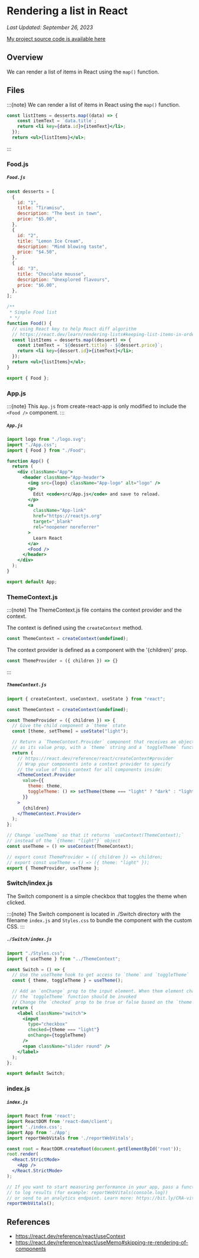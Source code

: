 # Rendering a list in React

*Last Updated: September 26, 2023*

[My project source code is available here]()

## Overview

We can render a list of items in React using the `map()` function.

## Files

:::{note}
We can render a list of items in React using the `map()` function.

```jsx
const listItems = desserts.map((data) => {
    const itemText = `data.title`;
    return <li key={data.id}>{itemText}</li>;
  });
  return <ul>{listItems}</ul>;
```
:::

### Food.js

<h5 a><strong><code>Food.js</code></strong></h5>

```jsx
const desserts = [
  {
    id: "1",
    title: "Tiramisu",
    description: "The best in town",
    price: "$5.00",
  },
  {
    id: "2",
    title: "Lemon Ice Cream",
    description: "Mind blowing taste",
    price: "$4.50",
  },
  {
    id: "3",
    title: "Chocolate mousse",
    description: "Unexplored flavours",
    price: "$6.00",
  },
];

/**
 * Simple Food list
 * */
function Food() {
  // using React key to help React diff algorithm
  // https://react.dev/learn/rendering-lists#keeping-list-items-in-order-with-key
  const listItems = desserts.map((dessert) => {
    const itemText = `${dessert.title} - ${dessert.price}`;
    return <li key={dessert.id}>{itemText}</li>;
  });
  return <ul>{listItems}</ul>;
}

export { Food };
```

### App.js

:::{note}
This `App.js` from create-react-app is only modified to include the `<Food />` component.
:::

<h5 a><strong><code>App.js</code></strong></h5>

```jsx
import logo from "./logo.svg";
import "./App.css";
import { Food } from "./Food";

function App() {
  return (
    <div className="App">
      <header className="App-header">
        <img src={logo} className="App-logo" alt="logo" />
        <p>
          Edit <code>src/App.js</code> and save to reload.
        </p>
        <a
          className="App-link"
          href="https://reactjs.org"
          target="_blank"
          rel="noopener noreferrer"
        >
          Learn React
        </a>
        <Food />
      </header>
    </div>
  );
}

export default App;
```

### ThemeContext.js

:::{note}
The ThemeContext.js file contains the context provider and the context.

The context is defined using the `createContext` method.

```jsx
const ThemeContext = createContext(undefined);
```

The context provider is defined as a component with the '{children}' prop.

```jsx
const ThemeProvider = ({ children }) => {}
```
:::

<h5 a><strong><code>ThemeContext.js</code></strong></h5>

```jsx
import { createContext, useContext, useState } from "react";

const ThemeContext = createContext(undefined);

const ThemeProvider = ({ children }) => {
  // Give the child component a `theme` state
  const [theme, setTheme] = useState("light");

  // Return a `ThemeContext.Provider` component that receives an object
  // as its value prop, with a `theme` string and a `toggleTheme` function
  return (
    // https://react.dev/reference/react/createContext#provider
    // Wrap your components into a context provider to specify
    // the value of this context for all components inside:
    <ThemeContext.Provider
      value={{
        theme: theme,
        toggleTheme: () => setTheme(theme === "light" ? "dark" : "light"),
      }}
    >
      {children}
    </ThemeContext.Provider>
  );
};

// Change `useTheme` so that it returns `useContext(ThemeContext);`
// instead of the `{theme: "light"}` object
const useTheme = () => useContext(ThemeContext);

// export const ThemeProvider = ({ children }) => children;
// export const useTheme = () => ({ theme: "light" });
export { ThemeProvider, useTheme };
```

### Switch/index.js
The Switch component is a simple checkbox that toggles the theme when clicked.

:::{note}
The Switch component is located in ./Switch directory with 
the filename `index.js` and `Styles.css` 
to bundle the component with the custom CSS.
:::

<h5 a><strong><code>./Switch/index.js</code></strong></h5>

```jsx
import "./Styles.css";
import { useTheme } from "../ThemeContext";

const Switch = () => {
  // Use the useTheme hook to get access to `theme` and `toggleTheme`
  const { theme, toggleTheme } = useTheme();

  // Add an `onChange` prop to the input element. When them element changes,
  // the `toggleTheme` function should be invoked
  // Change the `checked` prop to be true or false based on the `theme` state.
  return (
    <label className="switch">
      <input
        type="checkbox"
        checked={theme === "light"}
        onChange={toggleTheme}
      />
      <span className="slider round" />
    </label>
  );
};

export default Switch;
```

### index.js

<h5 a><strong><code>index.js</code></strong></h5>

```jsx
import React from 'react';
import ReactDOM from 'react-dom/client';
import './index.css';
import App from './App';
import reportWebVitals from './reportWebVitals';

const root = ReactDOM.createRoot(document.getElementById('root'));
root.render(
  <React.StrictMode>
    <App />
  </React.StrictMode>
);

// If you want to start measuring performance in your app, pass a function
// to log results (for example: reportWebVitals(console.log))
// or send to an analytics endpoint. Learn more: https://bit.ly/CRA-vitals
reportWebVitals();
```

## References

- https://react.dev/reference/react/useContext
- https://react.dev/reference/react/useMemo#skipping-re-rendering-of-components